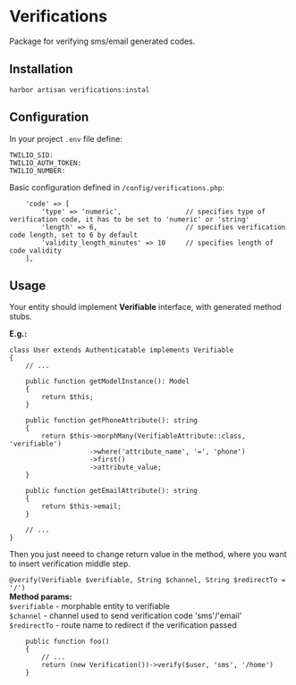 # Verifications
Package for verifying sms/email generated codes.
## Installation

`harbor artisan verifications:instal`

## Configuration
In your project `.env` file define:

```.
TWILIO_SID:
TWILIO_AUTH_TOKEN:
TWILIO_NUMBER:
```

Basic configuration defined in `/config/verifications.php`:
```.
    'code' => [
        'type' => 'numeric',                // specifies type of verification code, it has to be set to 'numeric' or 'string'
        'length' => 6,                      // specifies verification code length, set to 6 by default
        'validity_length_minutes' => 10     // specifies length of code validity
    ],
```
## Usage

Your entity should implement **Verifiable** interface, with generated method stubs.

**E.g.:**
```.
class User extends Authenticatable implements Verifiable
{
    // ...
    
    public function getModelInstance(): Model
    {
        return $this;
    }

    public function getPhoneAttribute(): string
    {
        return $this->morphMany(VerifiableAttribute::class, 'verifiable')
                    ->where('attribute_name', '=', 'phone')
                    ->first()
                    ->attribute_value;
    }

    public function getEmailAttribute(): string
    {
        return $this->email;
    }
    
    // ...
}
```

Then you just neeed to change return value in the method, where you want to insert verification middle step.

`@verify(Verifiable $verifiable, String $channel, String $redirectTo = '/')` <br/>
**Method params:** <br/>
`$verifiable` - morphable entity to verifiable  <br/>
`$channel` - channel used to send verification code 'sms'/'email' <br/>
`$redirectTo` - route name to redirect if the verification passed <br/>

```.
    public function foo()
    {
        // ...
        return (new Verification())->verify($user, 'sms', '/home')    
    }
```
